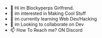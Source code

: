 - 👋 Hi im Blockyperps Girlfrend.
- 👀 im interested in Making Cool Stuff
- 🌱 im currently learning Web Dev/Hacking
- 💞️ im Looking to collaborate on Dev
- 📫 How To Reach me? ON Discord

<!---
**Blockyperps-Girlfrend20203/Blockyperps-Girlfrend20203** is a ✨ special ✨ repository because its `README.md` (this file) appears on your GitHub profile.
You can click the Preview link to take a look at your changes.
--->
